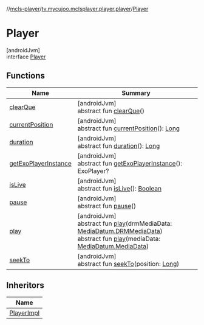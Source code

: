 //[mcls-player](../../../index.md)/[tv.mycujoo.mclsplayer.player.player](../index.md)/[Player](index.md)

# Player

[androidJvm]\
interface [Player](index.md)

## Functions

| Name | Summary |
|---|---|
| [clearQue](clear-que.md) | [androidJvm]<br>abstract fun [clearQue](clear-que.md)() |
| [currentPosition](current-position.md) | [androidJvm]<br>abstract fun [currentPosition](current-position.md)(): [Long](https://kotlinlang.org/api/latest/jvm/stdlib/kotlin/-long/index.html) |
| [duration](duration.md) | [androidJvm]<br>abstract fun [duration](duration.md)(): [Long](https://kotlinlang.org/api/latest/jvm/stdlib/kotlin/-long/index.html) |
| [getExoPlayerInstance](get-exo-player-instance.md) | [androidJvm]<br>abstract fun [getExoPlayerInstance](get-exo-player-instance.md)(): ExoPlayer? |
| [isLive](is-live.md) | [androidJvm]<br>abstract fun [isLive](is-live.md)(): [Boolean](https://kotlinlang.org/api/latest/jvm/stdlib/kotlin/-boolean/index.html) |
| [pause](pause.md) | [androidJvm]<br>abstract fun [pause](pause.md)() |
| [play](play.md) | [androidJvm]<br>abstract fun [play](play.md)(drmMediaData: [MediaDatum.DRMMediaData](../../tv.mycujoo.mclsplayer.player.model/-media-datum/-d-r-m-media-data/index.md))<br>abstract fun [play](play.md)(mediaData: [MediaDatum.MediaData](../../tv.mycujoo.mclsplayer.player.model/-media-datum/-media-data/index.md)) |
| [seekTo](seek-to.md) | [androidJvm]<br>abstract fun [seekTo](seek-to.md)(position: [Long](https://kotlinlang.org/api/latest/jvm/stdlib/kotlin/-long/index.html)) |

## Inheritors

| Name |
|---|
| [PlayerImpl](../-player-impl/index.md) |
